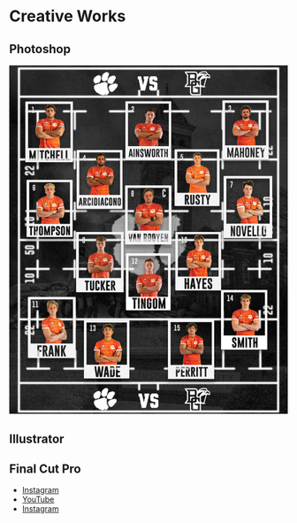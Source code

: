 # Creative Works

## Photoshop

<img src="full.jpg" alt="Match Day Lineup">

## Illustrator



## Final Cut Pro

- [Instagram](https://www.instagram.com/clemsonmensrugby/)
- [YouTube](https://www.youtube.com/@coledigregorio4176)
- [Instagram](https://www.instagram.com/coledigregorio/)

